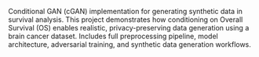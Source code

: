 Conditional GAN (cGAN) implementation for generating synthetic data in survival analysis. This project demonstrates how conditioning on Overall Survival (OS) enables realistic, privacy-preserving data generation using a brain cancer dataset. Includes full preprocessing pipeline, model architecture, adversarial training, and synthetic data generation workflows.
